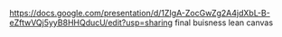https://docs.google.com/presentation/d/1ZIgA-ZocGwZg2A4jdXbL-B-eZftwVQj5yyB8HHQducU/edit?usp=sharing
final buisness lean canvas
